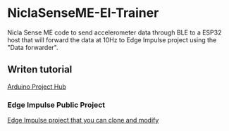 # NiclaSenseME-EI-Trainer
Nicla Sense ME code to send accelerometer data through BLE to a ESP32 host that will forward the data at 10Hz to Edge Impulse project using the "Data forwarder".

## Writen tutorial
[Arduino Project Hub](https://projecthub.arduino.cc/projects/f7fd7cdb-a539-4e44-b7c4-2c77c20e51dc/preview)

### Edge Impulse Public Project
[Edge Impulse project that you can clone and modify](https://studio.edgeimpulse.com/public/173958/latest)
